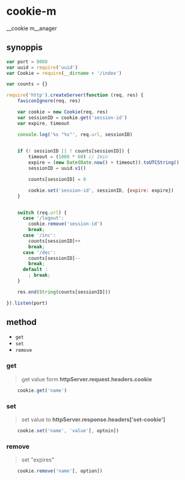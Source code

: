 # cookie-m

__cookie m__anager

## synoppis

```js
var port = 8080
var uuid = require('uuid')
var Cookie = require(__dirname + '/index')

var counts = {}

require('http').createServer(function (req, res) {
    faviconIgnore(req, res)

    var cookie = new Cookie(req, res)
    var sessionID = cookie.get('session-id')
    var expire, timeout

    console.log('%s "%s"', req.url, sessionID)

    
    if (! sessionID || ! counts[sessionID]) {
        timeout = (1000 * 60) // 1min
        expire = (new Date(Date.now() + timeout)).toUTCString()
        sessionID = uuid.v1()

        counts[sessionID] = 0

        cookie.set('session-id', sessionID, {expire: expire})
    }


    switch (req.url) {
      case '/logout':
        cookie.remove('session-id')
        break;
      case '/inc':
        counts[sessionID]++
        break;
      case '/dec':
        counts[sessionID]--
        break;
      default :
        ; break;
    }

    res.end(String(counts[sessionID]))

}).listen(port)
```

## method

- `get`
- `set`
- `remove`

### get
> get value form __httpServer.request.headers.cookie__

```js
    cookie.get('name')
```

### set
> set value to __httpServer.response.headers['set-cookie']__

```js
    cookie.set('name', 'value'[, optoin])
```

### remove
> set "expires"
```js
    cookie.remove('name'[, option])
````
